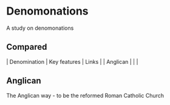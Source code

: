 # Denomonations

A study on denomonations

## Compared

| Denomination | Key features | Links |
| Anglican |  |  |

## Anglican

The Anglican way - to be the reformed Roman Catholic Church

